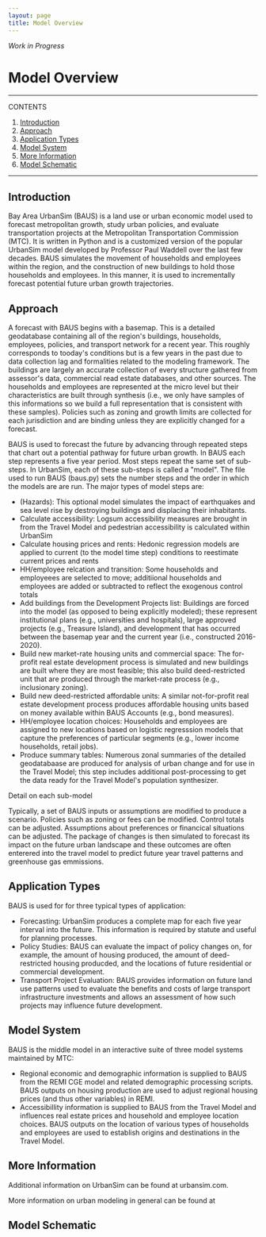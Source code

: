 ```yaml
---
layout: page
title: Model Overview
---
```


*Work in Progress*

# Model Overview

---
CONTENTS
 
1. [Introduction](#introduction)
2. [Approach](#approach)
3. [Application Types](#application)
4. [Model System](#model-system)
5. [More Information](#more-information)
6. [Model Schematic](#model-schematic)

---

## Introduction
Bay Area UrbanSim (BAUS) is a land use or urban economic model used to forecast metropolitan growth, study urban policies, and evaluate transportation projects at the Metropolitan Transportation Commission (MTC). It is written in Python and is a customized version of the popular UrbanSim model developed by Professor Paul Waddell over the last few decades. BAUS simulates the movement of households and employees within the region, and the construction of new buildings to hold those households and employees. In this manner, it is used to incrementally forecast potential future urban growth trajectories.

## Approach
A forecast with BAUS begins with a basemap. This is a detailed geodatabase containing all of the region's buildings, households, employees, policies, and transport network for a recent year. This roughly corresponds to tooday's conditions but is a few years in the past due to data collection lag and formalities related to the modeling framework. The buildings are largely an accurate collection of every structure gathered from assessor's data, commercial read estate databases, and other sources. The households and employees are represented at the micro level but their characteristics are built through synthesis (i.e., we only have samples of this informations so we build a full representation that is consistent with these samples). Policies such as zoning and growth limits are collected for each jurisdiction and are binding unless they are explicitly changed for a forecast.

BAUS is used to forecast the future by advancing through repeated steps that chart out a potential pathway for future urban growth. In BAUS each step represents a five year period. Most steps repeat the same set of sub-steps. In UrbanSim, each of these sub-steps is called a "model".  The file used to run BAUS (baus.py) sets the number steps and the order in which the models are are run. The major types of model steps are: 
* (Hazards): This optional model simulates the impact of earthquakes and sea level rise by destroying buildings and displacing their inhabitants.
* Calculate accessibility: Logsum accessibility measures are brought in from the Travel Model and pedestrian accessibility is calculated within UrbanSim
* Calculate housing prices and rents: Hedonic regression models are applied to current (to the model time step) conditions to reestimate current prices and rents
* HH/employee relcation and transition: Some households and employeees are selected to move; additiional households and employees are added or subtracted to reflect the exogenous control totals
* Add buildings from the Development Projects list: Buildings are forced into the model (as opposed to being explicitly modeled); these represent institutional plans (e.g., universities and hospitals), large approved projects (e.g., Treasure Island), and development that has occurred between the basemap year and the current year (i.e., constructed 2016-2020).
* Build new market-rate housing units and commercial space: The for-profit real estate development process is simulated and new buildings are built where they are most feasible; this also build deed-restricted unit that are produced through the market-rate process (e.g., inclusionary zoning).
* Build new deed-restricted affordable units: A similar not-for-profit real estate development process produces affordable housing units based on money available within BAUS Accounts (e.g., bond measures).
* HH/employee location choices: Households and employees are assigned to new locations based on logistic regresssion models that capture the preferences of particular segments (e.g., lower income households, retail jobs).
* Produce summary tables: Numerous zonal summaries of the detailed geodatabaase are produced for analysis of urban change and for use in the Travel Model; this step includes additional post-processing to get the data ready for the Travel Model's population synthesizer.

Detail on each sub-model

Typically, a set of BAUS inputs or assumptions are modified to produce a scenario. Policies such as zoning or fees can be modified. Control totals can be adjusted. Assumptions about preferences or financical situations can be adjusted. The package of changes is then simulated to forecast its impact on the future urban landscape and these outcomes are often enterered into the travel model to predict future year travel patterns and greenhouse gas emmissions.


## Application Types
BAUS is used for for three typical types of application:
* Forecasting: UrbanSim produces a complete map for each five year interval into the future. This information is required by statute and useful for planning processes.
* Policy Studies: BAUS can evaluate the impact of policy changes on, for example, the amount of housing produced, the amount of deed-restricted housing producded, and the locations of future residential or commercial development.
* Transport Project Evaluation: BAUS provides information on future land use patterns used to evaluate the benefits and costs of large transport infrastructure investments and allows an assessment of how such projects may influence future development.


## Model System
BAUS is the middle model in an interactive suite of three model systems maintained by MTC:
* Regional economic and demographic information is supplied to BAUS from the REMI CGE model and related demographic processing scripts. BAUS outputs on housing production are used to adjust regional housing prices (and thus other variables) in REMI. 
* Accessibillity information is supplied to BAUS from the Travel Model and influences real estate prices and household and employee location choices. BAUS outputs on the location of various types of households and employees are used to establish origins and destinations in the Travel Model.


## More Information
Additional information on UrbanSim can be found at urbansim.com.

More information on urban modeling in general can be found at

## Model Schematic
